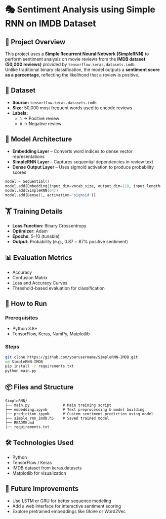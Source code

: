 ﻿
# 🎭 Sentiment Analysis using Simple RNN on IMDB Dataset

## 📌 Project Overview
This project uses a **Simple Recurrent Neural Network (SimpleRNN)** to perform sentiment analysis on movie reviews from the **IMDB dataset (50,000 reviews)** provided by `tensorflow.keras.datasets.imdb`.  
Unlike traditional binary classification, the model outputs a **sentiment score as a percentage**, reflecting the likelihood that a review is positive.

## 📂 Dataset
- **Source:** `tensorflow.keras.datasets.imdb`
- **Size:** 50,000 most frequent words used to encode reviews
- **Labels:**  
  - `1` → Positive review  
  - `0` → Negative review

## 🧠 Model Architecture
- **Embedding Layer** – Converts word indices to dense vector representations  
- **SimpleRNN Layer** – Captures sequential dependencies in review text  
- **Dense Output Layer** – Uses sigmoid activation to produce probability scores

```python
model = Sequential()
model.add(Embedding(input_dim=vocab_size, output_dim=128, input_length=max_len))
model.add(SimpleRNN(64))
model.add(Dense(1, activation='sigmoid'))
```

## 🏋️ Training Details
- **Loss Function:** Binary Crossentropy  
- **Optimizer:** Adam  
- **Epochs:** 5–10 (tunable)  
- **Output:** Probability (e.g., 0.87 = 87% positive sentiment)

## 📊 Evaluation Metrics
- Accuracy  
- Confusion Matrix  
- Loss and Accuracy Curves  
- Threshold-based evaluation for classification

## 🚀 How to Run

### Prerequisites
- Python 3.8+  
- TensorFlow, Keras, NumPy, Matplotlib

### Steps
```bash
git clone https://github.com/yourusername/SimpleRNN-IMDB.git
cd SimpleRNN-IMDB
pip install -r requirements.txt
python main.py
```

## 📦 Files and Structure
```
SimpleRNN/
├── main.py               # Main training script
├── embedding.ipynb       # Text preprocessing & model building
├── prediction.ipynb      # Custom sentiment prediction using model
├── simple_rnn_imdb.h5    # Saved trained model
├── README.md
├── requirements.txt
```

## 🛠️ Technologies Used
- Python  
- TensorFlow / Keras  
- IMDB dataset from keras.datasets  
- Matplotlib for visualization  

## 📌 Future Improvements
- Use LSTM or GRU for better sequence modeling  
- Add a web interface for interactive sentiment scoring  
- Explore pretrained embeddings like GloVe or Word2Vec
     
